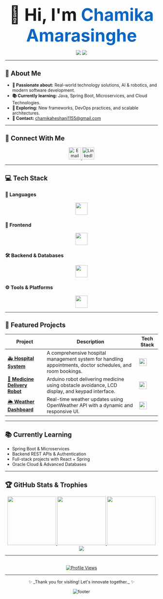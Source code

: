 <div align="center">

  <h1 style="font-size: 3.5rem; margin-bottom: 0.2rem;">
    👋 Hi, I'm <span style="color:#0a66c2;">Chamika Amarasinghe</span>
  </h1>

  <p style="margin-bottom: 0.2rem;">
    <img src="https://img.shields.io/badge/Software_Engineering-Student-0a66c2?style=for-the-badge&logo=appveyor" />
    <img src="https://img.shields.io/badge/Full--Stack_Developer-0a66c2?style=for-the-badge&logo=react" />

  </p>

</div>

---

## 👤 About Me

<ul>
  <li><strong>🎯 Passionate about:</strong> Real-world technology solutions, AI & robotics, and modern software development.</li>
  <li><strong>📚 Currently learning:</strong> Java, Spring Boot, Microservices, and Cloud Technologies.</li>
  <li><strong>🔭 Exploring:</strong> New frameworks, DevOps practices, and scalable architectures.</li>
  <li><strong>📧 Contact:</strong> <a href="mailto:chamikaheshani1155@gmail.com">chamikaheshani1155@gmail.com</a></li>
</ul>

---

## 🔗 Connect With Me

<p align="center">
  <a href="mailto:chamikaheshani1155@gmail.com" target="_blank">
    <img src="https://skillicons.dev/icons?i=gmail" width="40" alt="Email"/>
  </a>
  <a href="https://linkedin.com/in/chamika-amarasinghe-9293091b0" target="_blank">
    <img src="https://skillicons.dev/icons?i=linkedin" width="40" alt="LinkedIn"/>
  </a>
</p>

---

## 💻 Tech Stack

### 🧠 Languages
<p align="center">
  <img src="https://skillicons.dev/icons?i=java,python,js,ts,cpp,c,cs" height="40" />
</p>

### 🎨 Frontend
<p align="center">
  <img src="https://skillicons.dev/icons?i=html,css,react,angular,tailwind,bootstrap" height="40" />
</p>

### 🛠️ Backend & Databases
<p align="center">
  <img src="https://skillicons.dev/icons?i=spring,nodejs,express,php,mysql,mongodb" height="40" />
</p>

### ⚙️ Tools & Platforms
<p align="center">
  <img src="https://skillicons.dev/icons?i=arduino,figma,postman,vscode,git,github" height="40" />
</p>


---

## 🚀 Featured Projects

| Project | Description | Tech Stack |
|---------|-------------|------------|
| [🚑 **Hospital System**](https://github.com/chamika-h/hospital-frontend) | A comprehensive hospital management system for handling appointments, doctor schedules, and room bookings. | <img src="https://skillicons.dev/icons?i=react,spring,mysql" height="25" /> |
| [🤖 **Medicine Delivery Robot**](https://github.com/chamika-h/medicine-delivery-robot) | Arduino robot delivering medicine using obstacle avoidance, LCD display, and keypad interface. | <img src="https://skillicons.dev/icons?i=arduino,cpp" height="25" /> |
| [🌦️ **Weather Dashboard**](https://github.com/chamika-h/weather-dashboard) | Real-time weather updates using OpenWeather API with a dynamic and responsive UI. | <img src="https://skillicons.dev/icons?i=html,css,js" height="25" /> |
---

## 📚 Currently Learning

- Spring Boot & Microservices  
- Backend REST APIs & Authentication  
- Full-stack projects with React + Spring  
- Oracle Cloud & Advanced Databases  

---

## 🏆 GitHub Stats & Trophies

<div align="center">
  <a href="https://github.com/chamika-h">
    <img height="160" src="https://github-readme-stats.vercel.app/api?username=chamika-h&show_icons=true&theme=gruvbox&count_private=true&hide_title=true" />
    <img height="160" src="https://github-readme-stats.vercel.app/api/top-langs/?username=chamika-h&layout=compact&theme=gruvbox&hide_title=true" />
    <img height="160" src="https://github-readme-streak-stats.herokuapp.com/?user=chamika-h&theme=gruvbox" />
  </a>

  <br />

  <a href="https://github.com/ryo-ma/github-profile-trophy">
    <img src="https://github-profile-trophy.vercel.app/?username=chamika-h&theme=gruvbox&no-bg=true&no-frame=true&row=1&column=7" />
  </a>
</div>

---

<div align="center" style="margin-top: 2rem;">
  <a href="https://github.com/chamika-h" target="_blank">
    <img src="https://komarev.com/ghpvc/?username=chamika-h&color=0a66c2&style=flat&label=PROFILE+VIEWS" alt="Profile Views" />
  </a>
</div>

---

<div align="center">
  ✨ _Thank you for visiting! Let's innovate together._ ✨

  ![footer](https://capsule-render.vercel.app/api?type=waving&color=0a66c2&height=100&section=footer)
</div>
